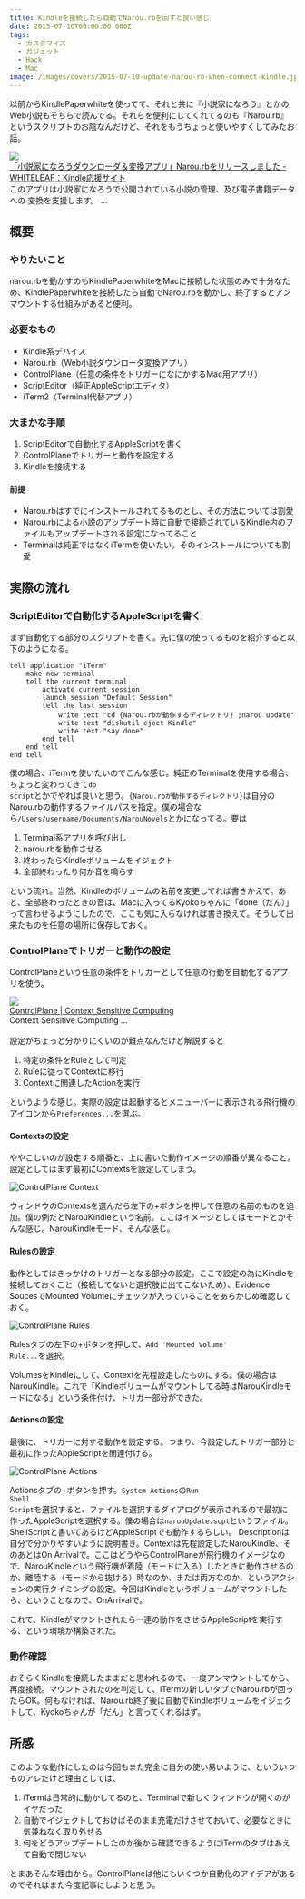 ```yaml
---
title: Kindleを接続したら自動でNarou.rbを回すと良い感じ
date: 2015-07-10T00:00:00.000Z
tags:
  - カスタマイズ
  - ガジェット
  - Hack
  - Mac
image: /images/covers/2015-07-10-update-narou-rb-when-connect-kindle.jpg
---
```

以前からKindlePaperwhiteを使ってて、それと共に『小説家になろう』とかのWeb小説もそちらで読んでる。それらを便利にしてくれてるのも『Narou.rb』というスクリプトのお陰なんだけど、それをもうちょっと使いやすくしてみたお話。
<div class="cstmreba"> <div class="link-card-box"> <div class="link-card-image"> <a href="http://whiteleaf.hatenablog.com/entry/2013/03/07/%E3%80%8C%E5%B0%8F%E8%AA%AC%E5%AE%B6%E3%81%AB%E3%81%AA%E3%82%8D%E3%81%86%E3%83%80%E3%82%A6%E3%83%B3%E3%83%AD%E3%83%BC%E3%83%80%EF%BC%86%E5%A4%89%E6%8F%9B%E3%82%A2%E3%83%97%E3%83%AA%E3%80%8DNarou.rb" target="_blank"> <img src="http://capture.heartrails.com/128x128?http://whiteleaf.hatenablog.com/entry/2013/03/07/%E3%80%8C%E5%B0%8F%E8%AA%AC%E5%AE%B6%E3%81%AB%E3%81%AA%E3%82%8D%E3%81%86%E3%83%80%E3%82%A6%E3%83%B3%E3%83%AD%E3%83%BC%E3%83%80%EF%BC%86%E5%A4%89%E6%8F%9B%E3%82%A2%E3%83%97%E3%83%AA%E3%80%8DNarou.rb"> </a> </div><div class="link-card-info"> <div class="link-card-name"> <a href="http://whiteleaf.hatenablog.com/entry/2013/03/07/%E3%80%8C%E5%B0%8F%E8%AA%AC%E5%AE%B6%E3%81%AB%E3%81%AA%E3%82%8D%E3%81%86%E3%83%80%E3%82%A6%E3%83%B3%E3%83%AD%E3%83%BC%E3%83%80%EF%BC%86%E5%A4%89%E6%8F%9B%E3%82%A2%E3%83%97%E3%83%AA%E3%80%8DNarou.rb" target="_blank"> 「小説家になろうダウンローダ＆変換アプリ」Narou.rbをリリースしました - WHITELEAF：Kindle応援サイト</a> </div><div class="link-card-detail"> <div class="link-card-detail-select"> このアプリは小説家になろうで公開されている小説の管理、及び電子書籍データへの 変換を支援します。 ...</div><div class="link-card-detail-memo"> </div></div><div class="link-card-footer"> </div></div></div></div>


## 概要
### やりたいこと
narou.rbを動かすのもKindlePaperwhiteをMacに接続した状態のみで十分なため、KindlePaperwhiteを接続したら自動でNarou.rbを動かし、終了するとアンマウントする仕組みがあると便利。

### 必要なもの
- Kindle系デバイス
- Narou.rb（Web小説ダウンローダ変換アプリ）
- ControlPlane（任意の条件をトリガーになにかするMac用アプリ）
- ScriptEditor（純正AppleScriptエディタ）
- iTerm2（Terminal代替アプリ）

### 大まかな手順
1. ScriptEditorで自動化するAppleScriptを書く
2. ControlPlaneでトリガーと動作を設定する
3. Kindleを接続する

#### 前提
- Narou.rbはすでにインストールされてるものとし、その方法については割愛
- Narou.rbによる小説のアップデート時に自動で接続されているKindle内のファイルもアップデートされる設定になってること
- Terminalは純正ではなくiTermを使いたい。そのインストールについても割愛

## 実際の流れ
### ScriptEditorで自動化するAppleScriptを書く
まず自動化する部分のスクリプトを書く。先に僕の使ってるものを紹介すると以下のようになる。

	tell application "iTerm"
		make new terminal
		tell the current terminal
			activate current session
			launch session "Default Session"
			tell the last session
				write text "cd {Narou.rbが動作するディレクトリ} ;narou update"
				write text "diskutil eject Kindle"
				write text "say done"
			end tell
		end tell
	end tell

僕の場合、iTermを使いたいのでこんな感じ。純正のTerminalを使用する場合、ちょっと変わってきて<code>do script</code>とかでやれば良いと思う。<code>{Narou.rbが動作するディレクトリ}</code>は自分のNarou.rbの動作するファイルパスを指定。僕の場合なら<code>/Users/username/Documents/NarouNovels</code>とかになってる。要は

1. Terminal系アプリを呼び出し
1. narou.rbを動作させる
1. 終わったらKindleボリュームをイジェクト
1. 全部終わったり何か音を鳴らす

という流れ。当然、Kindleのボリュームの名前を変更してれば書きかえて。あと、全部終わったときの音は、Macに入ってるKyokoちゃんに「done（だん）」って言わせるようにしたので、ここも気に入らなければ書き換えて。そうして出来たものを任意の場所に保存しておく。

### ControlPlaneでトリガーと動作の設定
ControlPlaneという任意の条件をトリガーとして任意の行動を自動化するアプリを使う。
<div class="shareBlock"><div class="shareLeft"><a href="http://www.controlplaneapp.com/" rel="nofollow"><img src="http://capture.heartrails.com/100x100/shadow?http://www.controlplaneapp.com/" class="shareIcon"/></a></div><div class="shareRight"><div class="shareTitle"><a href="http://www.controlplaneapp.com/" rel="nofollow">ControlPlane | Context Sensitive Computing</a></div><div class="shareDetail"><div class="shareInfo1">Context Sensitive Computing ...</a></div><div class="shareInfo2"><br style="clear:both;"></div></div></div></div>
設定がちょっと分かりにくいのが難点なんだけど解説すると

1. 特定の条件をRuleとして判定
1. Ruleに従ってContextに移行
1. Contextに関連したActionを実行

というような感じ。実際の設定は起動するとメニューバーに表示される飛行機のアイコンから<code>Preferences...</code>を選ぶ。

#### Contextsの設定
ややこしいのが設定する順番と、上に書いた動作イメージの順番が異なること。設定としてはまず最初にContextsを設定してしまう。

![ControlPlane Context](https://lh3.googleusercontent.com/UiYR6wcWs7ClVGTPP6tdq3nVSWs1IHdTEtDtJSt5aKw "ControlPlane Context")

ウィンドウのContextsを選んだら左下の+ボタンを押して任意の名前のものを追加。僕の例だとNarouKindleという名前。ここはイメージとしてはモードとかそんな感じ。NarouKindleモード、そんな感じ。

#### Rulesの設定
動作としてはきっかけのトリガーとなる部分の設定。ここで設定の為にKindleを接続しておくこと（接続してないと選択肢に出てこないため）、Evidence SoucesでMounted Volumeにチェックが入っていることをあらかじめ確認しておく。

![ControlPlane Rules](https://lh3.googleusercontent.com/cNwtEJxVzWGyImjxj79MgwMSB7BG9BFpG5rv777DRnU "ControlPlane Rules")

Rulesタブの左下の+ボタンを押して、<code>Add 'Mounted Volume' Rule...</code>を選択。

VolumesをKindleにして、Contextを先程設定したものにする。僕の場合はNarouKindle。これで「Kindleボリュームがマウントしてる時はNarouKindleモードになる」という条件付け、トリガー部分ができた。

#### Actionsの設定
最後に、トリガーに対する動作を設定する。つまり、今設定したトリガー部分と最初に作ったAppleScriptを関連付ける。

![ControlPlane Actions](https://lh3.googleusercontent.com/CPMqDFQAk7SV7uYfjzCHyj_BmnPXRHwxK47ckJyh1Go "ControlPlane Actions")

Actionsタブの+ボタンを押す。<code>System Actions</code>の<code>Run Shell Script</code>を選択すると、ファイルを選択するダイアログが表示されるので最初に作ったAppleScriptを選択する。僕の場合は<code>narouUpdate.scpt</code>というファイル。ShellScriptと書いてあるけどAppleScriptでも動作するらしい。
Descriptionは自分で分かりやすいように説明書き。Contextは先程設定したNarouKindle、そのあとはOn Arrivalで。ここはどうやらControlPlaneが飛行機のイメージなので、NarouKindleという飛行機が着陸（モードに入る）したときに動作させるのか、離陸する（モードから抜ける）時なのか、または両方なのか、というアクションの実行タイミングの設定。今回はKindleというボリュームがマウントしたら、ということなので、OnArrivalで。

これで、Kindleがマウントされたら一連の動作をさせるAppleScriptを実行する、という環境が構築された。

### 動作確認
おそらくKindleを接続したままだと思われるので、一度アンマウントしてから、再度接続。マウントされたのを判定して、iTermの新しいタブでNarou.rbが回ったらOK。何もなければ、Narou.rb終了後に自動でKindleボリュームをイジェクトして、Kyokoちゃんが「だん」と言ってくれるはず。

## 所感
このような動作にしたのは今回もまた完全に自分の使い易いように、といういつものアレだけど理由としては、

1. iTermは日常的に動かしてるのと、Terminalで新しくウィンドウが開くのがイヤだった
1. 自動でイジェクトしておけばそのまま充電だけさせておいて、必要なときに気兼ねなく取り外せる
1. 何をどうアップデートしたのか後から確認できるようにiTermのタブはあえて自動で閉じない

とまあそんな理由から。ControlPlaneは他にもいくつか自動化のアイデアがあるのでそれはまた今度記事にしようと思う。

